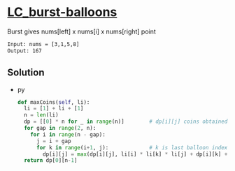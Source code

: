 # [LC_burst-balloons](https://leetcode.com/problems/burst-balloons)

Burst gives nums[left] x nums[i] x nums[right] point

```txt
Input: nums = [3,1,5,8]
Output: 167
```

## Solution

* py

  ```py
  def maxCoins(self, li):
    li = [1] + li + [1]
    n = len(li)
    dp = [[0] * n for _ in range(n)]        # dp[i][j] coins obtained from balloons between index i and j
    for gap in range(2, n):
      for i in range(n - gap):
        j = i + gap
        for k in range(i+1, j):             # k is last balloon index
          dp[i][j] = max(dp[i][j], li[i] * li[k] * li[j] + dp[i][k] + dp[k][j])
    return dp[0][n-1]
  ```
